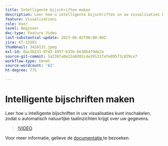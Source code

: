 ```yaml
---
title: Intelligente bijschriften maken
description: Leer hoe u intelligente bijschriften in uw visualisaties kunt inschakelen, zodat u automatisch natuurlijke taalinzichten krijgt over uw gegevens.
feature: Visualizations
role: User
level: Beginner
doc-type: Feature Video
last-substantial-update: 2023-06-02T00:00:00Z
jira: KT-13383
thumbnail: 3420131.jpeg
exl-id: 0ac3b231-97d3-4937-b15b-0e30b4f9de2a
source-git-commit: 1a23bfa0e22a8201c4e39131fafe09573c829ce7
workflow-type: tm+mt
source-wordcount: '62'
ht-degree: 77%

---
```


# Intelligente bijschriften maken

Leer hoe u intelligente bijschriften in uw visualisaties kunt inschakelen, zodat u automatisch natuurlijke taalinzichten krijgt over uw gegevens.

>[!VIDEO](https://video.tv.adobe.com/v/3443144/?learn=on&captions=dut)

Voor meer informatie, gelieve de [ documentatie ](https://experienceleague.adobe.com/docs/analytics-platform/using/cja-workspace/visualizations/intelligent-captions.html?lang=nl-NL) te bezoeken.
